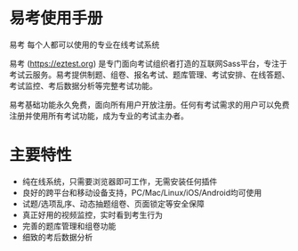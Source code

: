 # 易考使用手册
易考 每个人都可以使用的专业在线考试系统

易考 (https://eztest.org) 是专门面向考试组织者打造的互联网Sass平台，专注于考试云服务。易考提供制题、组卷、报名考试、题库管理、考试安排、在线答题、考试监控、考后数据分析等完整考试功能。

易考基础功能永久免费，面向所有用户开放注册。任何有考试需求的用户可以免费注册并使用所有考试功能，成为专业的考试主办者。

# 主要特性 #

- 纯在线系统，只需要浏览器即可工作，无需安装任何插件
- 良好的跨平台和移动设备支持，PC/Mac/Linux/iOS/Android均可使用
- 试题/选项乱序、动态抽题组卷、页面锁定等安全保障
- 真正好用的视频监控，实时看到考生行为
- 完善的题库管理和组卷功能
- 细致的考后数据分析
